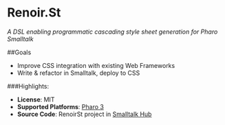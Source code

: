 Renoir.St
=========

*A DSL enabling programmatic cascading style sheet generation for Pharo Smalltalk*

##Goals
- Improve CSS integration with existing Web Frameworks
- Write & refactor in Smalltalk, deploy to CSS

###Highlights:
- **License**: MIT
- **Supported Platforms**: [Pharo 3](http://www.pharo-project.org/)
- **Source Code**: RenoirSt project in [Smalltalk Hub](http://www.smalltalkhub.com)

